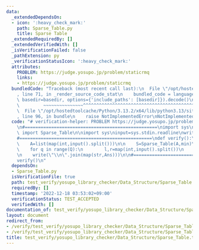 ```yaml
---
data:
  _extendedDependsOn:
  - icon: ':heavy_check_mark:'
    path: Sparse_Table.py
    title: Sparse Table
  _extendedRequiredBy: []
  _extendedVerifiedWith: []
  _isVerificationFailed: false
  _pathExtension: py
  _verificationStatusIcon: ':heavy_check_mark:'
  attributes:
    PROBLEM: https://judge.yosupo.jp/problem/staticrmq
    links:
    - https://judge.yosupo.jp/problem/staticrmq
  bundledCode: "Traceback (most recent call last):\n  File \"/opt/hostedtoolcache/Python/3.13.2/x64/lib/python3.13/site-packages/onlinejudge_verify/documentation/build.py\"\
    , line 71, in _render_source_code_stat\n    bundled_code = language.bundle(stat.path,\
    \ basedir=basedir, options={'include_paths': [basedir]}).decode()\n          \
    \         ~~~~~~~~~~~~~~~^^^^^^^^^^^^^^^^^^^^^^^^^^^^^^^^^^^^^^^^^^^^^^^^^^^^^^^^^^^^^^^^^^\n\
    \  File \"/opt/hostedtoolcache/Python/3.13.2/x64/lib/python3.13/site-packages/onlinejudge_verify/languages/python.py\"\
    , line 96, in bundle\n    raise NotImplementedError\nNotImplementedError\n"
  code: "# verification-helper: PROBLEM https://judge.yosupo.jp/problem/staticrmq\n\
    \n#==================================================\nimport sys\nfrom Sparse_Table\
    \ import Sparse_Table\n\nimport sys\ninput=sys.stdin.readline\nwrite=sys.stdout.write\n\
    #==================================================\ndef verify():\n    N,Q=map(int,input().split())\n\
    \    A=list(map(int,input().split()))\n\n    S=Sparse_Table(A,min)\n    Ans=[0]*Q\n\
    \    for q in range(Q):\n        l,r=map(int,input().split())\n        Ans[q]=S.product(l,r,None,True,False)\n\
    \n    write(\"\\n\".join(map(str,Ans)))\n\n#==================================================\n\
    verify()\n"
  dependsOn:
  - Sparse_Table.py
  isVerificationFile: true
  path: test_verify/yosupo_library_checker/Data_Structure/Sparse_Table.test.py
  requiredBy: []
  timestamp: '2022-12-18 03:53:02+09:00'
  verificationStatus: TEST_ACCEPTED
  verifiedWith: []
documentation_of: test_verify/yosupo_library_checker/Data_Structure/Sparse_Table.test.py
layout: document
redirect_from:
- /verify/test_verify/yosupo_library_checker/Data_Structure/Sparse_Table.test.py
- /verify/test_verify/yosupo_library_checker/Data_Structure/Sparse_Table.test.py.html
title: test_verify/yosupo_library_checker/Data_Structure/Sparse_Table.test.py
---
```

